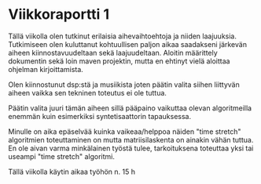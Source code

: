 # Viikkoraportti 1

Tällä viikolla olen tutkinut erilaisia aihevaihtoehtoja ja niiden laajuuksia. Tutkimiseen olen kuluttanut kohtuullisen paljon aikaa saadakseni järkevän aiheen kiinnostavuudeltaan sekä laajuudeltaan. Aloitin määrittely dokumentin sekä loin maven projektin, mutta en ehtinyt vielä aloittaa ohjelman kirjoittamista.

Olen kiinnostunut dsp:stä ja musiikista joten päätin valita siihen liittyvän aiheen vaikka sen tekninen toteutus ei ole tuttua.

Päätin valita juuri tämän aiheen sillä pääpaino vaikuttaa olevan algoritmeilla enemmän kuin esimerkiksi syntetisaattorin tapauksessa.

Minulle on aika epäselvää kuinka vaikeaa/helppoa näiden "time stretch" algoritmien toteuttaminen on mutta matriisilaskenta on ainakin vähän tuttua. En ole aivan varma minkälainen työstä tulee, tarkoituksena toteuttaa yksi tai useampi "time stretch" algoritmi.

Tällä viikolla käytin aikaa työhön n. 15 h